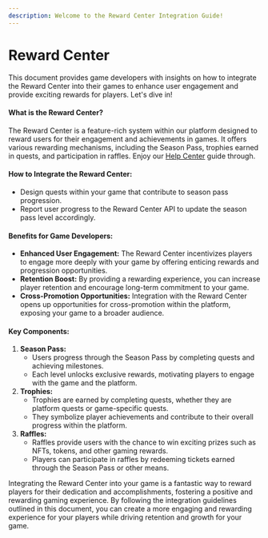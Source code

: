 ```yaml
---
description: Welcome to the Reward Center Integration Guide!
---
```


# Reward Center

This document provides game developers with insights on how to integrate the Reward Center into their games to enhance user engagement and provide exciting rewards for players. Let's dive in!

#### What is the Reward Center?

The Reward Center is a feature-rich system within our platform designed to reward users for their engagement and achievements in games. It offers various rewarding mechanisms, including the Season Pass, trophies earned in quests, and participation in raffles. Enjoy our [Help Center](https://help.elixir.app/hc/help/articles/1705931538-quests) guide through.

#### How to Integrate the Reward Center:

* Design quests within your game that contribute to season pass progression.
* Report user progress to the Reward Center API to update the season pass level accordingly.

#### Benefits for Game Developers:

* **Enhanced User Engagement:** The Reward Center incentivizes players to engage more deeply with your game by offering enticing rewards and progression opportunities.
* **Retention Boost:** By providing a rewarding experience, you can increase player retention and encourage long-term commitment to your game.
* **Cross-Promotion Opportunities:** Integration with the Reward Center opens up opportunities for cross-promotion within the platform, exposing your game to a broader audience.

#### Key Components:

1. **Season Pass:**
   * Users progress through the Season Pass by completing quests and achieving milestones.
   * Each level unlocks exclusive rewards, motivating players to engage with the game and the platform.
2. **Trophies:**
   * Trophies are earned by completing quests, whether they are platform quests or game-specific quests.
   * They symbolize player achievements and contribute to their overall progress within the platform.
3. **Raffles:**
   * Raffles provide users with the chance to win exciting prizes such as NFTs, tokens, and other gaming rewards.
   * Players can participate in raffles by redeeming tickets earned through the Season Pass or other means.

Integrating the Reward Center into your game is a fantastic way to reward players for their dedication and accomplishments, fostering a positive and rewarding gaming experience. By following the integration guidelines outlined in this document, you can create a more engaging and rewarding experience for your players while driving retention and growth for your game.
